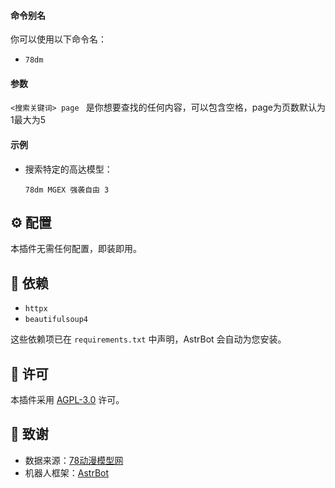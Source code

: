 
#### 命令别名

你可以使用以下命令名：

- `78dm`

#### 参数

`<搜索关键词> page ` 是你想要查找的任何内容，可以包含空格，page为页数默认为1最大为5

#### 示例

-   搜索特定的高达模型：
    ```
    78dm MGEX 强袭自由 3
    ```

## ⚙️ 配置

本插件无需任何配置，即装即用。

## 🧩 依赖

- `httpx`
- `beautifulsoup4`

这些依赖项已在 `requirements.txt` 中声明，AstrBot 会自动为您安装。

## 📄 许可

本插件采用 [AGPL-3.0](LICENSE) 许可。

## 🙏 致谢

-   数据来源：[78动漫模型网](https://www.78dm.net/)
-   机器人框架：[AstrBot](https://docs.astrbot.app/)

